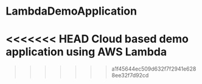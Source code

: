 # LambdaDemoApplication
<<<<<<< HEAD
Cloud based demo application using AWS Lambda
=======

>>>>>>> a1f45644ec509d632f7f2941e6288ee32f7d92cd
